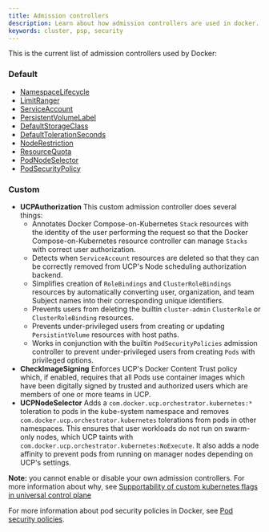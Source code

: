 ```yaml
---
title: Admission controllers
description: Learn about how admission controllers are used in docker.
keywords: cluster, psp, security
---
```



This is the current list of admission controllers used by Docker:

### Default
- [NamespaceLifecycle](https://kubernetes.io/docs/reference/access-authn-authz/admission-controllers/#namespacelifecycle)
- [LimitRanger](https://kubernetes.io/docs/reference/access-authn-authz/admission-controllers/#limitranger)
- [ServiceAccount](https://kubernetes.io/docs/reference/access-authn-authz/admission-controllers/#serviceaccount)
- [PersistentVolumeLabel](https://kubernetes.io/docs/reference/access-authn-authz/admission-controllers/#persistentvolumelabel)
- [DefaultStorageClass](https://kubernetes.io/docs/reference/access-authn-authz/admission-controllers/#defaultstorageclass)
- [DefaultTolerationSeconds](https://kubernetes.io/docs/reference/access-authn-authz/admission-controllers/#defaulttolerationseconds)
- [NodeRestriction](https://kubernetes.io/docs/reference/access-authn-authz/admission-controllers/#noderestriction)
- [ResourceQuota](https://kubernetes.io/docs/reference/access-authn-authz/admission-controllers/#resourcequota)
- [PodNodeSelector](https://kubernetes.io/docs/reference/access-authn-authz/admission-controllers/#podnodeselector)
- [PodSecurityPolicy](https://kubernetes.io/docs/reference/access-authn-authz/admission-controllers/#podsecuritypolicy)

### Custom
- **UCPAuthorization**
This custom admission controller does several things:
    - Annotates Docker Compose-on-Kubernetes `Stack` resources with the identity
of the user performing the request so that the Docker Compose-on-Kubernetes
resource controller can manage `Stacks` with correct user authorization.
    - Detects when `ServiceAccount` resources are deleted so that they can be
correctly removed from UCP's Node scheduling authorization backend.
    - Simplifies creation of `RoleBindings` and `ClusterRoleBindings` resources by
automatically converting user, organization, and team Subject names into
their corresponding unique identifiers.
    - Prevents users from deleting the builtin `cluster-admin` `ClusterRole` or
`ClusterRoleBinding` resources.
    - Prevents under-privileged users from creating or updating `PersistintVolume`
resources with host paths.
    - Works in conjunction with the builtin `PodSecurityPolicies` admission
controller to prevent under-privileged users from creating `Pods` with
privileged options.
- **CheckImageSigning**
Enforces UCP's Docker Content Trust policy which, if enabled, requires that all
Pods use container images which have been digitally signed by trusted and
authorized users which are members of one or more teams in UCP.
- **UCPNodeSelector**
Adds a `com.docker.ucp.orchestrator.kubernetes:*` toleration to pods in the
kube-system namespace and removes `com.docker.ucp.orchestrator.kubernetes`
tolerations from pods in other namespaces. This ensures that user workloads do
not run on swarm-only nodes, which UCP taints with
`com.docker.ucp.orchestrator.kubernetes:NoExecute`. It also adds a node
affinity to prevent pods from running on manager nodes depending on UCP's
settings.

**Note:** you cannot enable or disable your own admission controllers. For more information about why, see [Supportability of custom kubernetes flags in universal control plane](https://success.docker.com/article/supportability-of-custom-kubernetes-flags-in-universal-control-plane)

For more information about pod security policies in Docker, see [Pod security policies](/ee/ucp/kubernetes/pod-security-policies.md).